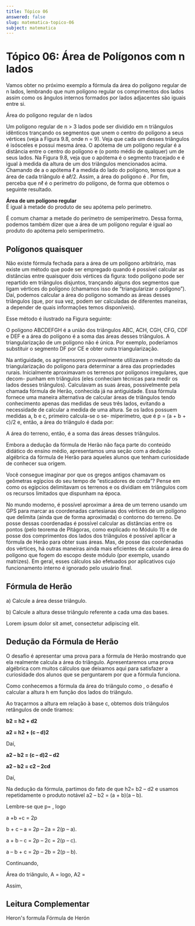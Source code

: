 ```yaml
---
title: Tópico 06
answered: false
slug: matematica-topico-06
subject: matematica
---
```


# Tópico 06: Área de Polígonos com n lados

Vamos obter no próximo exemplo a fórmula da área do polígono regular de n lados, lembrando que num polígono regular os comprimentos dos lados assim como os ângulos internos formados por lados adjacentes são iguais entre si.

<collapse>
    <option-collapse
        title="Exemplo 06"
        icon="exemplo">
        <p>
        Área do polígono regular de n lados
        </p>
        <p>
        Um polígono regular de n > 3 lados pode ser dividido em n triângulos idênticos trançando os segmentos que unem o centro do polígono a seus vértices (veja a Figura 9.8, onde n = 9). Veja que cada um desses triângulos é isósceles e possui mesma área. O apótema de um polígono regular é a distância entre o centro do polígono e (o ponto médio de qualquer) um de seus lados. Na Figura 9.8, veja que o apótema é o segmento tracejado e é igual à medida da altura de um dos triângulos mencionados acima. Chamando de a o apótema ℓ a medida do lado do polígono, temos que a área de cada triângulo é aℓ/2. Assim, a área do polígono é . Por ﬁm, perceba que nℓ é o perímetro do polígono, de forma que obtemos o seguinte resultado.
        </p>
        <qed-image src="/images/exemplo-6.png" alt="circulo com quadrado dentro."></qed-image>
        <quote>
            <strong>Área de um polígono regular</strong></br>
            É igual à metade do produto de seu apótema pelo perímetro.
        </quote>
    </option-collapse>
</collapse>

É comum chamar a metade do perímetro de semiperímetro. Dessa forma, podemos também dizer que a área de um polígono regular é igual ao produto do apótema pelo semiperímetro.

## Polígonos quaisquer

Não existe fórmula fechada para a área de um polígono arbitrário, mas existe um método que pode ser empregado quando é possível calcular as distâncias entre quaisquer dois vértices da ﬁgura: todo polígono pode ser repartido em triângulos disjuntos, trançando alguns dos segmentos que ligam vértices do polígono (chamamos isso de “triangularizar o polígono”). Daí, podemos calcular a área do polígono somando as áreas desses triângulos (que, por sua vez, podem ser calculadas de diferentes maneiras, a depender de quais informações temos disponíveis).

Esse método é ilustrado na Figura seguinte:

<qed-image src="/images/poligonos-quaisquer.png" alt="poligonos quaisquer."></qed-image>

<quote>
    O polígono ABCDEFGH é a união dos triângulos ABC, ACH, CGH, CFG, CDF e DEF e a área do polígono é a soma das áreas desses triângulos. A triangularização de um polígono não é única. Por exemplo, poderíamos substituir o segmento DF por CE e obter outra triangularização.
</quote>

Na antiguidade, os agrimensores provavelmente utilizavam o método da triangularização do polígono para determinar a área das propriedades rurais. Inicialmente aproximavam os terrenos por polígonos irregulares, que decom- punham em triângulos (eles conheciam técnicas para medir os lados desses triângulos). Calculavam as suas áreas, possivelmente pela chamada fórmula de Herão, conhecida já na antiguidade. Essa fórmula fornece uma maneira alternativa de calcular áreas de triângulos tendo conhecimento apenas das medidas de seus três lados, evitando a necessidade de calcular a medida de uma altura. Se os lados possuem medidas a, b e c, primeiro calcula-se o se- miperímetro, que é p = (a + b + c)/2 e, então, a área do triângulo é dada por:

<qed-image src="/images/ppapbpc.png" alt="formula."></qed-image>

A área do terreno, então, é a soma das áreas desses triângulos.

Embora a dedução da fórmula de Herão não faça parte do conteúdo didático do ensino médio, apresentamos uma seção com a dedução algébrica da fórmula de Herão para aqueles alunos que tenham curiosidade de conhecer sua origem.

<quote>
    Você consegue imaginar por que os gregos antigos chamavam os geômetras egípcios do seu tempo de “esticadores de corda”? Pense em como os egípcios delimitavam os terrenos e os dividiam em triângulos com os recursos limitados que dispunham na época.
</quote>

No mundo moderno, é possível aproximar a área de um terreno usando um GPS para marcar as coordenadas cartesianas dos vértices de um polígono que delimita (ainda que de forma aproximada) o contorno do terreno. De posse dessas coordenadas é possível calcular as distâncias entre os pontos (pelo teorema de Pitágoras, como explicado no Módulo 11) e de posse dos comprimentos dos lados dos triângulos é possível aplicar a fórmula de Herão para obter suas áreas. Mas, de posse das coordenadas dos vértices, há outras maneiras ainda mais eﬁcientes de calcular a área do polígono que fogem do escopo deste módulo (por exemplo, usando matrizes). Em geral, esses cálculos são efetuados por aplicativos cujo funcionamento interno é ignorado pelo usuário ﬁnal.

## Fórmula de Herão

<qed-image src="/images/formula-de-herao.png" alt="formula."></qed-image>

<collapse>
    <option-collapse
        title="Exercício 01"
        icon="exercicio">
        <qed-image src="/images/12-16-22.png" alt="formula."></qed-image>
        <p>
        a) Calcule a área desse triângulo.
        </p>
        <p>
        b) Calcule a altura desse triângulo referente a cada uma das bases.
        </p>
    </option-collapse>
    <option-collapse
        title="Solução"
        icon="solucao">
        <p>
        Lorem ipsum dolor sit amet, consectetur adipiscing elit.
        </p>
    </option-collapse>
</collapse>

## Dedução da Fórmula de Herão

O desafio é apresentar uma prova para a fórmula de Herão mostrando que ela realmente calcula a área do triângulo. Apresentaremos uma prova algébrica com muitos cálculos que deixamos aqui para satisfazer a curiosidade dos alunos que se perguntarem por que a fórmula funciona.

Como conhecemos a fórmula da área do triângulo como , o desafio é calcular a altura h em função dos lados do triângulo.

<qed-image src="/images/abc.png" alt="formula."></qed-image>

Ao traçarmos a altura em relação à base c, obtemos dois triângulos retângulos de onde tiramos:

**b2 = h2 + d2**

**a2 = h2 + (c – d)2**

Daí,

**a2 – b2 = (c – d)2 – d2**

**a2 – b2 = c2 – 2cd**

Daí,<qed-image src="/images/herao-1.png" alt="formula."></qed-image>

Na dedução da fórmula, partimos do fato de que h2= b2 – d2 e usamos repetidamente o produto notável a2 – b2 = (a + b)(a – b).

<qed-image src="/images/herao-2.png" alt="formula."></qed-image>

Lembre-se que p= <qed-image src="/images/herao-3.png" alt="formula."></qed-image>, logo

a +b +c = 2p

b + c – a = 2p – 2a = 2(p – a).

a + b – c = 2p – 2c = 2(p – c).

a – b + c = 2p – 2b = 2(p – b).

Continuando,

Área do triângulo, A =<qed-image src="/images/herao-4.png" alt="formula."></qed-image> logo, A2 = <qed-image src="/images/herao-5.png" alt="formula."></qed-image>

Assim, <qed-image src="/images/herao-6.png" alt="formula."></qed-image>

## Leitura Complementar

<qed-link
    link="https://www.youtube.com/">
Heron's formula
</qed-link>
<qed-link
    link="https://www.youtube.com/">
Fórmula de Herón
</qed-link>
